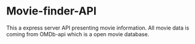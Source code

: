 # Movie-finder-API
This a express server API presenting movie information. All movie data is coming from OMDb-api which is a open movie database.
